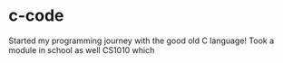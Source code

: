 # c-code
Started my programming journey with the good old C language! Took a module in school as well CS1010 which
